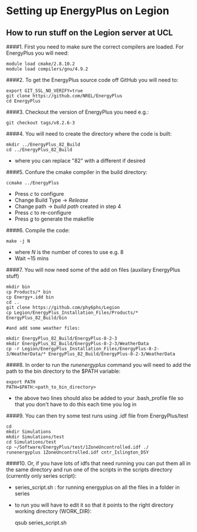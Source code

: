 # Setting up EnergyPlus on Legion

How to run stuff on the Legion server at UCL
--------------

####1. First you need to make sure the correct compilers are loaded. For EnergyPlus you will need:

	module load cmake/2.8.10.2
	module load compilers/gnu/4.9.2

####2. To get the EnergyPlus source code off GitHub you will need to:

	export GIT_SSL_NO_VERIFY=true
	git clone https://github.com/NREL/EnergyPlus
	cd EnergyPlus
	
####3. Checkout the version of EnergyPlus you need e.g.:


	git checkout tags/v8.2.6-3
	
####4. You will need to create the directory where the code is built:

	mkdir ../EnergyPlus_82_Build
	cd ../EnergyPlus_82_Build    
  
  - where you can replace "82" with a different *<Version>* if desired

####5. Confure the cmake compiler in the build directory:

	ccmake ../EnergyPlus
 
  - Press *c* to configure
  - Change Build Type -> *Release*
  - Change path -> *build path* created in step 4
  - Press *c* to re-configure
  - Press *g* to generate the makefile

####6. Compile the code:

	make -j N   

  - where *N* is the number of cores to use e.g. 8
  - Wait ~15 mins

####7. You will now need some of the add on files (auxilary EnergyPlus stuff)

	mkdir bin
	cp Products/* bin
	cp Energy+.idd bin
	cd ..
	git clone https://github.com/phy6phs/Legion
	cp Legion/EnergyPlus_Installation_Files/Products/* EnergyPlus_82_Build/bin
	
	#and add some weather files:
	
	mkdir EnergyPlus_82_Build/EnergyPlus-8-2-3 
	mkdir EnergyPlus_82_Build/EnergyPlus-8-2-3/WeatherData
	cp -r Legion/EnergyPlus_Installation_Files/EnergyPlus-8-2-3/WeatherData/* EnergyPlus_82_Build/EnergyPlus-8-2-3/WeatherData
	
	
####8. In order to run the *runenergyplus* command you will need to add the path to the bin directory to the $PATH variable:
	
	export PATH 
	PATH=$PATH:<path_to_bin_directory>

  - the above two lines should also be added to your .bash_profile file so that you don't have to do this each time you log in

####9. You can then try some test runs using .idf file from EnergyPlus/test
	
	cd
	mkdir Simulations
	mkdir Simulations/test
	cd Simulations/test
	cp ~/Software/EnergyPlus/test/1ZoneUncontrolled.idf ./
	runenergyplus 1ZoneUncontrolled.idf cntr_Islington_DSY
	
####10. Or, if you have lots of idfs that need running you can put them all in the same directory and run one of the scripts in the scripts directory (currently only series script):
  - series_script.sh : for running energyplus on all the files in a folder in series
  - to run you will have to edit it so that it points to the right directory working directory (WORK_DIR):
  
  	qsub series_script.sh  	
 
